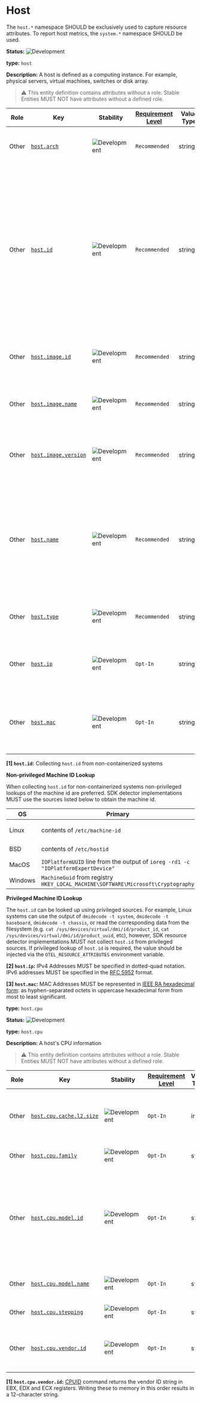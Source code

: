 # Host

The `host.*` namespace SHOULD be exclusively used to capture resource attributes.
To report host metrics, the `system.*` namespace SHOULD be used.

<!-- semconv entity.host -->
<!-- NOTE: THIS TEXT IS AUTOGENERATED. DO NOT EDIT BY HAND. -->
<!-- see templates/registry/markdown/snippet.md.j2 -->
<!-- prettier-ignore-start -->
<!-- markdownlint-capture -->
<!-- markdownlint-disable -->

**Status:** ![Development](https://img.shields.io/badge/-development-blue)

**type:** `host`

**Description:** A host is defined as a computing instance. For example, physical servers, virtual machines, switches or disk array.

> :warning: This entity definition contains attributes without a role.
> Stable Entities MUST NOT have attributes without a defined role.

| Role | Key | Stability | [Requirement Level](https://opentelemetry.io/docs/specs/semconv/general/attribute-requirement-level/) | Value Type | Description | Example Values |
|---|---|---|---|---|---|---|
| Other | [`host.arch`](/docs/registry/attributes/host.md) | ![Development](https://img.shields.io/badge/-development-blue) | `Recommended` | string | The CPU architecture the host system is running on. | `amd64`; `arm32`; `arm64` |
| Other | [`host.id`](/docs/registry/attributes/host.md) | ![Development](https://img.shields.io/badge/-development-blue) | `Recommended` | string | Unique host ID. For Cloud, this must be the instance_id assigned by the cloud provider. For non-containerized systems, this should be the `machine-id`. See the table below for the sources to use to determine the `machine-id` based on operating system. [1] | `fdbf79e8af94cb7f9e8df36789187052` |
| Other | [`host.image.id`](/docs/registry/attributes/host.md) | ![Development](https://img.shields.io/badge/-development-blue) | `Recommended` | string | VM image ID or host OS image ID. For Cloud, this value is from the provider. | `ami-07b06b442921831e5` |
| Other | [`host.image.name`](/docs/registry/attributes/host.md) | ![Development](https://img.shields.io/badge/-development-blue) | `Recommended` | string | Name of the VM image or OS install the host was instantiated from. | `infra-ami-eks-worker-node-7d4ec78312`; `CentOS-8-x86_64-1905` |
| Other | [`host.image.version`](/docs/registry/attributes/host.md) | ![Development](https://img.shields.io/badge/-development-blue) | `Recommended` | string | The version string of the VM image or host OS as defined in [Version Attributes](/docs/resource/README.md#version-attributes). | `0.1` |
| Other | [`host.name`](/docs/registry/attributes/host.md) | ![Development](https://img.shields.io/badge/-development-blue) | `Recommended` | string | Name of the host. On Unix systems, it may contain what the hostname command returns, or the fully qualified hostname, or another name specified by the user. | `opentelemetry-test` |
| Other | [`host.type`](/docs/registry/attributes/host.md) | ![Development](https://img.shields.io/badge/-development-blue) | `Recommended` | string | Type of host. For Cloud, this must be the machine type. | `n1-standard-1` |
| Other | [`host.ip`](/docs/registry/attributes/host.md) | ![Development](https://img.shields.io/badge/-development-blue) | `Opt-In` | string[] | Available IP addresses of the host, excluding loopback interfaces. [2] | `["192.168.1.140", "fe80::abc2:4a28:737a:609e"]` |
| Other | [`host.mac`](/docs/registry/attributes/host.md) | ![Development](https://img.shields.io/badge/-development-blue) | `Opt-In` | string[] | Available MAC addresses of the host, excluding loopback interfaces. [3] | `["AC-DE-48-23-45-67", "AC-DE-48-23-45-67-01-9F"]` |


**[1] `host.id`:** Collecting `host.id` from non-containerized systems

**Non-privileged Machine ID Lookup**

When collecting `host.id` for non-containerized systems non-privileged lookups
of the machine id are preferred. SDK detector implementations MUST use the
sources listed below to obtain the machine id.

| OS | Primary | Fallback |
|---------|---------|---------|
| Linux   | contents of `/etc/machine-id` | contents of `/var/lib/dbus/machine-id` |
| BSD     | contents of `/etc/hostid` | output of `kenv -q smbios.system.uuid` |
| MacOS   | `IOPlatformUUID` line from the output of `ioreg -rd1 -c "IOPlatformExpertDevice"` | - |
| Windows | `MachineGuid` from registry `HKEY_LOCAL_MACHINE\SOFTWARE\Microsoft\Cryptography`  | - |

**Privileged Machine ID Lookup**

The `host.id` can be looked up using privileged sources. For example, Linux
systems can use the output of `dmidecode -t system`, `dmidecode -t baseboard`,
`dmidecode -t chassis`, or read the corresponding data from the filesystem
(e.g. `cat /sys/devices/virtual/dmi/id/product_id`,
`cat /sys/devices/virtual/dmi/id/product_uuid`, etc), however, SDK resource
detector implementations MUST not collect `host.id` from privileged sources. If
privileged lookup of `host.id` is required, the value should be injected via the
`OTEL_RESOURCE_ATTRIBUTES` environment variable.

**[2] `host.ip`:** IPv4 Addresses MUST be specified in dotted-quad notation. IPv6 addresses MUST be specified in the [RFC 5952](https://www.rfc-editor.org/rfc/rfc5952.html) format.

**[3] `host.mac`:** MAC Addresses MUST be represented in [IEEE RA hexadecimal form](https://standards.ieee.org/wp-content/uploads/import/documents/tutorials/eui.pdf): as hyphen-separated octets in uppercase hexadecimal form from most to least significant.
<!-- markdownlint-restore -->
<!-- prettier-ignore-end -->
<!-- END AUTOGENERATED TEXT -->
<!-- endsemconv -->

**type:** `host.cpu`

<!-- semconv entity.host.cpu -->
<!-- NOTE: THIS TEXT IS AUTOGENERATED. DO NOT EDIT BY HAND. -->
<!-- see templates/registry/markdown/snippet.md.j2 -->
<!-- prettier-ignore-start -->
<!-- markdownlint-capture -->
<!-- markdownlint-disable -->

**Status:** ![Development](https://img.shields.io/badge/-development-blue)

**type:** `host.cpu`

**Description:** A host's CPU information

> :warning: This entity definition contains attributes without a role.
> Stable Entities MUST NOT have attributes without a defined role.

| Role | Key | Stability | [Requirement Level](https://opentelemetry.io/docs/specs/semconv/general/attribute-requirement-level/) | Value Type | Description | Example Values |
|---|---|---|---|---|---|---|
| Other | [`host.cpu.cache.l2.size`](/docs/registry/attributes/host.md) | ![Development](https://img.shields.io/badge/-development-blue) | `Opt-In` | int | The amount of level 2 memory cache available to the processor (in Bytes). | `12288000` |
| Other | [`host.cpu.family`](/docs/registry/attributes/host.md) | ![Development](https://img.shields.io/badge/-development-blue) | `Opt-In` | string | Family or generation of the CPU. | `6`; `PA-RISC 1.1e` |
| Other | [`host.cpu.model.id`](/docs/registry/attributes/host.md) | ![Development](https://img.shields.io/badge/-development-blue) | `Opt-In` | string | Model identifier. It provides more granular information about the CPU, distinguishing it from other CPUs within the same family. | `6`; `9000/778/B180L` |
| Other | [`host.cpu.model.name`](/docs/registry/attributes/host.md) | ![Development](https://img.shields.io/badge/-development-blue) | `Opt-In` | string | Model designation of the processor. | `11th Gen Intel(R) Core(TM) i7-1185G7 @ 3.00GHz` |
| Other | [`host.cpu.stepping`](/docs/registry/attributes/host.md) | ![Development](https://img.shields.io/badge/-development-blue) | `Opt-In` | string | Stepping or core revisions. | `1`; `r1p1` |
| Other | [`host.cpu.vendor.id`](/docs/registry/attributes/host.md) | ![Development](https://img.shields.io/badge/-development-blue) | `Opt-In` | string | Processor manufacturer identifier. A maximum 12-character string. [1] | `GenuineIntel` |


**[1] `host.cpu.vendor.id`:** [CPUID](https://wiki.osdev.org/CPUID) command returns the vendor ID string in EBX, EDX and ECX registers. Writing these to memory in this order results in a 12-character string.
<!-- markdownlint-restore -->
<!-- prettier-ignore-end -->
<!-- END AUTOGENERATED TEXT -->
<!-- endsemconv -->
